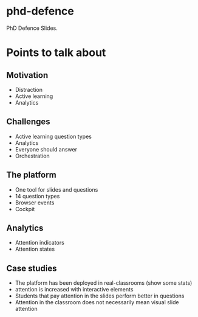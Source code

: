 # phd-defence
PhD Defence Slides.

# Points to talk about
## Motivation

* Distraction
* Active learning
* Analytics


## Challenges
* Active learning question types
* Analytics
* Everyone should answer
* Orchestration

## The platform
* One tool for slides and questions
* 14 question types
* Browser events
* Cockpit

## Analytics
* Attention indicators
* Attention states

## Case studies

* The platform has been deployed in real-classrooms (show some stats)
* attention is increased with interactive elements
* Students that pay attention in the slides perform better in questions
* Attention in the classroom does not necessarily mean visual slide attention
